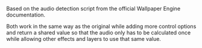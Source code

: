Based on the audio detection script from the official Wallpaper Engine documentation.

Both work in the same way as the original while adding more control options and return a shared value so that the audio only has to be calculated once while allowing other effects and layers to use that same value.
